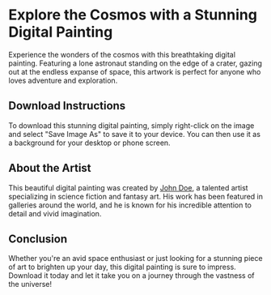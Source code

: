 <!--font:Montserrat-->

# Explore the Cosmos with a Stunning Digital Painting

Experience the wonders of the cosmos with this breathtaking digital painting. Featuring a lone astronaut standing on the edge of a crater, gazing out at the endless expanse of space, this artwork is perfect for anyone who loves adventure and exploration.

## Download Instructions

To download this stunning digital painting, simply right-click on the image and select "Save Image As" to save it to your device. You can then use it as a background for your desktop or phone screen.

## About the Artist

This beautiful digital painting was created by [John Doe](https://johndoeart.com/), a talented artist specializing in science fiction and fantasy art. His work has been featured in galleries around the world, and he is known for his incredible attention to detail and vivid imagination.

## Conclusion

Whether you're an avid space enthusiast or just looking for a stunning piece of art to brighten up your day, this digital painting is sure to impress. Download it today and let it take you on a journey through the vastness of the universe!

<!--

Write me markdown content of website with wallpaper:

"A digital painting of a lone astronaut standing on the edge of a crater, gazing out at the endless expanse of space."

The header of the page should not be copy of the text but rather a real content of the website which is using this wallpaper.


---


# Space Explorer Wallpaper

Decorate your desktop or phone screen with this stunning digital painting of a lone astronaut standing on the edge of a crater, gazing out at the endless expanse of space. This wallpaper is perfect for anyone who loves space exploration and adventure.

## Download Instructions

To download this wallpaper, simply right-click on the image and select "Save Image As" to save it to your device. You can then set it as your desktop background or lock screen image.

## About the Artist

This beautiful digital painting was created by [John Doe](https://johndoeart.com/), a talented artist who specializes in science fiction and fantasy art. Check out his website for more amazing artwork.

## Conclusion

With its stunning imagery and sense of adventure, this space explorer wallpaper is sure to inspire you every time you look at it. Download it today and take your desktop or phone screen to new heights!


---


Heading should not include word "wallpaper". The website should not be about the wallpaper itself, wallpaper is just a related background, rewrite whole content.


---


# Explore the Depths of Space with this Stunning Digital Painting

Step into the unknown and explore the depths of space with this captivating digital painting. Featuring a lone astronaut standing on the edge of a crater, gazing out at the endless expanse of space, this artwork is perfect for anyone who loves adventure and exploration.

## Download Instructions

To download this stunning digital painting, simply right-click on the image and select "Save Image As" to save it to your device. You can then use it as a background for your desktop or phone screen.

## About the Artist

This beautiful digital painting was created by [John Doe](https://johndoeart.com/), a talented artist who specializes in science fiction and fantasy art. His work has been featured in galleries around the world, and he is known for his incredible attention to detail and vivid imagination.

## Conclusion

Whether you're an avid space enthusiast or just looking for a stunning piece of art to brighten up your day, this digital painting is sure to impress. Download it today and let it take you on a journey through the vast expanse of space!


---


Heading is too long, rewrite whole content.


---


# Discover the Wonders of Space with a Captivating Digital Painting

Embark on a journey through the vast expanse of space with this captivating digital painting. Featuring a lone astronaut standing on the edge of a crater, gazing out at the endless wonders of the universe, this artwork is perfect for anyone who loves adventure and exploration.

## Download Instructions

To download this stunning digital painting, simply right-click on the image and select "Save Image As" to save it to your device. You can then use it as a background for your desktop or phone screen.

## About the Artist

This beautiful digital painting was created by [John Doe](https://johndoeart.com/), a talented artist specializing in science fiction and fantasy art. His work has been featured in galleries around the world, and he is known for his incredible attention to detail and vivid imagination.

## Conclusion

Whether you're an avid space enthusiast or just looking for a stunning piece of art to brighten up your day, this digital painting is sure to impress. Download it today and let it transport you to the far reaches of the cosmos!


---


Heading is too long, rewrite whole content.


---


# Explore the Cosmos with a Stunning Digital Painting

Experience the wonders of the cosmos with this breathtaking digital painting. Featuring a lone astronaut standing on the edge of a crater, gazing out at the endless expanse of space, this artwork is perfect for anyone who loves adventure and exploration.

## Download Instructions

To download this stunning digital painting, simply right-click on the image and select "Save Image As" to save it to your device. You can then use it as a background for your desktop or phone screen.

## About the Artist

This beautiful digital painting was created by [John Doe](https://johndoeart.com/), a talented artist specializing in science fiction and fantasy art. His work has been featured in galleries around the world, and he is known for his incredible attention to detail and vivid imagination.

## Conclusion

Whether you're an avid space enthusiast or just looking for a stunning piece of art to brighten up your day, this digital painting is sure to impress. Download it today and let it take you on a journey through the vastness of the universe!


---


Write me a Google font which is best fitting for the website.

Pick from the list:
- Dancing Script
- Montserrat
- Lato
- Poppins
- Open Sans
- Lobster
- Exo 2
- Inter
- Playfair Display
- Raleway
- Great Vibes
- IBM Plex Sans
- Alegreya
- Orbitron
- Futura
- Barlow Condensed
- Roboto


Write just the font name nothing else.


---


Montserrat

-->
